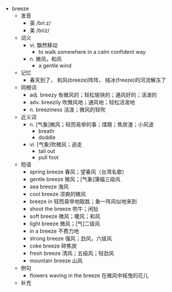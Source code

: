 - breeze
  - 发音
    - 英 /briːz/
    - 美 /briz/
  - 词义
    - vi. 飘然移动
      - to walk somewhere in a calm confident way
    - n. 微风，和风
      - a gentle wind
  - 记忆
    - 春天到了， 和风(breeze)阵阵， 结冰(freeze)的河流解冻了
  - 同根词
    - adj. breezy 有微风的；轻松愉快的；通风好的；活泼的
    - adv. breezily 吹微风地；通风地；轻松活泼地
    - n. breeziness 活泼；微风的轻吹
  - 近义词
    - n. [气象]微风；轻而易举的事；煤屑；焦炭渣；小风波
      - breath
      - doddle
    - vi. [气象]吹微风；逃走
      - tail out
      - pull foot
  - 短语
    - spring breeze 春风；望春风（台湾名歌）
    - gentle breeze 微风；[气象]蒲福三级风
    - sea breeze 海风
    - cool breeze 凉爽的微风
    - breeze in 轻而易举地取胜；象一阵风似地来到
    - shoot the breeze 吹牛；闲扯
    - soft breeze 微风；暖风；和风
    - light breeze 微风；[气]二级风
    - in a breeze 不费力地
    - strong breeze 强风；劲风，六级风
    - coke breeze 碎焦炭
    - fresh breeze 清风；五级风；轻劲风
    - mountain breeze 山风
  - 例句
    - flowers waving in the breeze 在微风中摇曳的花儿
  - 补充